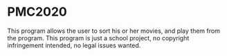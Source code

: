 # PMC2020
This program allows the user to sort his or her movies, and play them from the program.
This program is just a school project, no copyright infringement intended, no legal issues wanted.
